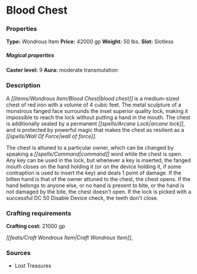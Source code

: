﻿---
Title: "Blood Chest"
Type: "Wondrous Item"
Price: "42000 gp"
Weight: "50 lbs."
Slot: "Slotless"
Caster level: "9"
Aura: "moderate transmutation"
Description: |
  "A _blood chest_ is a medium-sized chest of red iron with a volume of 4 cubic feet. The metal sculpture of a monstrous fanged face surrounds the inset superior quality lock, making it impossible to reach the lock without putting a hand in the mouth. The chest is additionally sealed by a permanent _arcane lock_, and is protected by powerful magic that makes the chest as resilient as a _wall of force_.
  The chest is attuned to a particular owner, which can be changed by speaking a command word while the chest is open. Any key can be used in the lock, but whenever a key is inserted, the fanged mouth closes on the hand holding it (or on the device holding it, if some contraption is used to insert the key) and deals 1 point of damage. If the bitten hand is that of the owner attuned to the chest, the chest opens. If the hand belongs to anyone else, or no hand is present to bite, or the hand is not damaged by the bite, the chest doesn't open. If the lock is picked with a successful DC 50 Disable Device check, the teeth don't close."
Crafting cost: "21000 gp"
Sources: "['Lost Treasures']"
---

# Blood Chest

### Properties

**Type:** Wondrous Item **Price:** 42000 gp **Weight:** 50 lbs. **Slot:** Slotless

##### Magical properties

**Caster level:** 9 **Aura:** moderate transmutation

### Description

A _[[items/Wondrous Item/Blood Chest|blood chest]]_ is a medium-sized chest of red iron with a volume of 4 cubic feet. The metal sculpture of a monstrous fanged face surrounds the inset superior quality lock, making it impossible to reach the lock without putting a hand in the mouth. The chest is additionally sealed by a permanent _[[spells/Arcane Lock|arcane lock]]_, and is protected by powerful magic that makes the chest as resilient as a _[[spells/Wall Of Force|wall of force]]_.

The chest is attuned to a particular owner, which can be changed by speaking a _[[spells/Command|command]]_ word while the chest is open. Any key can be used in the lock, but whenever a key is inserted, the fanged mouth closes on the hand holding it (or on the device holding it, if some contraption is used to insert the key) and deals 1 point of damage. If the bitten hand is that of the owner attuned to the chest, the chest opens. If the hand belongs to anyone else, or no hand is present to bite, or the hand is not damaged by the bite, the chest doesn't open. If the lock is picked with a successful DC 50 Disable Device check, the teeth don't close.

### Crafting requirements

**Crafting cost:** 21000 gp

_[[feats/Craft Wondrous Item|Craft Wondrous Item]]_,

### Sources

* Lost Treasures